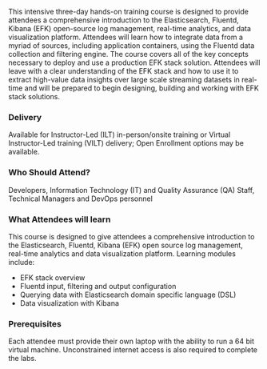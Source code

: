 <!-- EFK Stack -->

This intensive three-day hands-on training course is designed to provide attendees a comprehensive introduction to the Elasticsearch, Fluentd, Kibana (EFK) open-source log management, real-time analytics, and data visualization platform. Attendees will learn how to integrate data from a myriad of sources, including application containers, using the Fluentd data collection and filtering engine. The course covers all of the key concepts necessary to deploy and use a production EFK stack solution. Attendees will leave with a clear understanding of the EFK stack and how to use it to extract high-value data insights over large scale streaming datasets in real-time and will be prepared to begin designing, building and working with EFK stack solutions.


### Delivery

Available for Instructor-Led (ILT) in-person/onsite training or Virtual Instructor-Led training (VILT) delivery; Open Enrollment options may be available.


### Who Should Attend?

Developers, Information Technology (IT) and Quality Assurance (QA) Staff, Technical Managers and DevOps personnel


### What Attendees will learn

This course is designed to give attendees a comprehensive introduction to the Elasticsearch, Fluentd, Kibana (EFK) open
source log management, real-time analytics and data visualization platform. Learning modules include:

- EFK stack overview
- Fluentd input, filtering and output configuration
- Querying data with Elasticsearch domain specific language (DSL)
- Data visualization with Kibana


### Prerequisites

Each attendee must provide their own laptop with the ability to run a 64 bit virtual machine. Unconstrained internet
access is also required to complete the labs.



